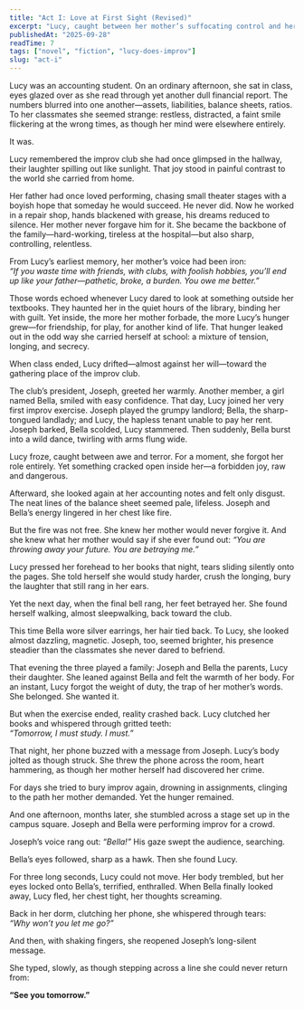 ```yaml
---
title: "Act I: Love at First Sight (Revised)" 
excerpt: "Lucy, caught between her mother’s suffocating control and her father’s failed dreams, stumbles into improv as both escape and temptation." 
publishedAt: "2025-09-28" 
readTime: 7
tags: ["novel", "fiction", "lucy-does-improv"] 
slug: "act-i" 
---
```


Lucy was an accounting student. On an ordinary afternoon, she sat in class, eyes glazed over as she read through yet another dull financial report. The numbers blurred into one another—assets, liabilities, balance sheets, ratios. To her classmates she seemed strange: restless, distracted, a faint smile flickering at the wrong times, as though her mind were elsewhere entirely.  

It was.  

Lucy remembered the improv club she had once glimpsed in the hallway, their laughter spilling out like sunlight. That joy stood in painful contrast to the world she carried from home.  

Her father had once loved performing, chasing small theater stages with a boyish hope that someday he would succeed. He never did. Now he worked in a repair shop, hands blackened with grease, his dreams reduced to silence. Her mother never forgave him for it. She became the backbone of the family—hard-working, tireless at the hospital—but also sharp, controlling, relentless.  

From Lucy’s earliest memory, her mother’s voice had been iron:  
*“If you waste time with friends, with clubs, with foolish hobbies, you’ll end up like your father—pathetic, broke, a burden. You owe me better.”*  

Those words echoed whenever Lucy dared to look at something outside her textbooks. They haunted her in the quiet hours of the library, binding her with guilt. Yet inside, the more her mother forbade, the more Lucy’s hunger grew—for friendship, for play, for another kind of life. That hunger leaked out in the odd way she carried herself at school: a mixture of tension, longing, and secrecy.  

When class ended, Lucy drifted—almost against her will—toward the gathering place of the improv club.  

The club’s president, Joseph, greeted her warmly. Another member, a girl named Bella, smiled with easy confidence. That day, Lucy joined her very first improv exercise. Joseph played the grumpy landlord; Bella, the sharp-tongued landlady; and Lucy, the hapless tenant unable to pay her rent. Joseph barked, Bella scolded, Lucy stammered. Then suddenly, Bella burst into a wild dance, twirling with arms flung wide.  

Lucy froze, caught between awe and terror. For a moment, she forgot her role entirely. Yet something cracked open inside her—a forbidden joy, raw and dangerous.  

Afterward, she looked again at her accounting notes and felt only disgust. The neat lines of the balance sheet seemed pale, lifeless. Joseph and Bella’s energy lingered in her chest like fire.  

But the fire was not free. She knew her mother would never forgive it. And she knew what her mother would say if she ever found out: *“You are throwing away your future. You are betraying me.”*  

Lucy pressed her forehead to her books that night, tears sliding silently onto the pages. She told herself she would study harder, crush the longing, bury the laughter that still rang in her ears.  

Yet the next day, when the final bell rang, her feet betrayed her. She found herself walking, almost sleepwalking, back toward the club.  

This time Bella wore silver earrings, her hair tied back. To Lucy, she looked almost dazzling, magnetic. Joseph, too, seemed brighter, his presence steadier than the classmates she never dared to befriend.  

That evening the three played a family: Joseph and Bella the parents, Lucy their daughter. She leaned against Bella and felt the warmth of her body. For an instant, Lucy forgot the weight of duty, the trap of her mother’s words. She belonged. She wanted it.  

But when the exercise ended, reality crashed back. Lucy clutched her books and whispered through gritted teeth:  
*“Tomorrow, I must study. I must.”*  

That night, her phone buzzed with a message from Joseph. Lucy’s body jolted as though struck. She threw the phone across the room, heart hammering, as though her mother herself had discovered her crime.  

For days she tried to bury improv again, drowning in assignments, clinging to the path her mother demanded. Yet the hunger remained.  

And one afternoon, months later, she stumbled across a stage set up in the campus square. Joseph and Bella were performing improv for a crowd.  

Joseph’s voice rang out: *“Bella!”* His gaze swept the audience, searching.  

Bella’s eyes followed, sharp as a hawk. Then she found Lucy.  

For three long seconds, Lucy could not move. Her body trembled, but her eyes locked onto Bella’s, terrified, enthralled. When Bella finally looked away, Lucy fled, her chest tight, her thoughts screaming.  

Back in her dorm, clutching her phone, she whispered through tears:  
*“Why won’t you let me go?”*  

And then, with shaking fingers, she reopened Joseph’s long-silent message.  

She typed, slowly, as though stepping across a line she could never return from:  

**“See you tomorrow.”**
